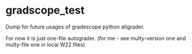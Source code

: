 # gradscope_test
Dump for future usages of gradescope python atigrader.

For now it is just one-file autograder.
(for me - see multy-version one and multy-file one in local W22 files)
